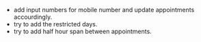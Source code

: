- add input numbers for mobile number and update appointments accourdingly.
- try to add the restricted days.
- try to add half hour span between appointments.
